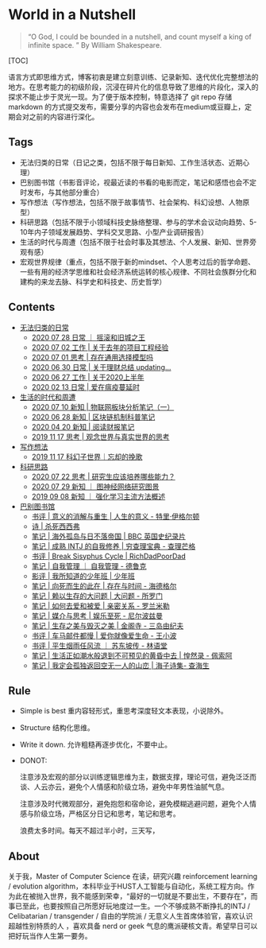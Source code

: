 # World in a Nutshell

>   “O God, I could be bounded in a nutshell, and count myself a king of infinite space. ”   By William Shakespeare.

[TOC]

语言方式即思维方式，博客初衷是建立刻意训练、记录新知、迭代优化完整想法的地方。在思考能力的初级阶段，沉浸在碎片化的信息导致了思维的片段化，深入的探求不能止步于灵光一现。为了便于版本控制，特意选择了 git repo 存储 markdown 的方式提交发布，需要分享的内容也会发布在medium或豆瓣上，定期会对之前的内容进行深化。

## Tags

-   无法归类的日常（日记之类，包括不限于每日新知、工作生活状态、近期心理）
-   巴别图书馆（书影音评论，视最近读的书看的电影而定，笔记和感悟也会不定时发布，与其他部分重合）
-   写作想法（写作想法，包括不限于故事情节、社会架构、科幻设想、人物原型）
-   科研思路（包括不限于小领域科技史脉络整理、参与的学术会议动向趋势、5-10年内子领域发展趋势、学科交叉思路、小型产业调研报告）
-   生活的时代与周遭（包括不限于社会时事及其想法、个人发展、新知、世界旁观有感）
-   宏观世界规律（重点，包括不限于新的mindset、个人思考过后的哲学命题、一些有用的经济学思维和社会经济系统运转的核心规律、不同社会族群分化和建构的来龙去脉、科学史和科技史、历史哲学）

## Contents

-   [无法归类的日常](https://github.com/Dasein-Yang/Babel-Library/tree/master/daily)
    -   [2020 07 28 日常 ｜ 摇滚和旧城之王](./daily/20200728Rock.md)
    -   [2020 07 02 工作 | 关于去年的项目工程经验](./daily/20200702EngineeringExperience.md)
    -   [2020 07 01 思考 | 存在通用选择模型吗](./daily/20200701Choices.md)
    -   [2020 06 30 日常 | 关于理财总结 updating…](./daily/202006InvestSummary.md)
    -   [2020 06 27 工作 | 关于2020上半年](./daily/20200627HalfYear.md)
    -   [2020 02 13 日常 | 爱在瘟疫蔓延时](./daily/20200213LoveInDesease.md)
-   [生活的时代和周遭](./times)
    -   [2020 07 10 新知 | 物联网板块分析笔记（一）](./times/20200710InternetOfThing.md)
    -   [2020 06 28 新知 | 区块链机制科普笔记](./times/20200628BlockChain.md)
    -   [2020 04 20 新知 | 阅读财报笔记](./times/20200420FinancialReport.md)
    -   [2019 11 17 思考 | 观念世界与真实世界的思考](./times/20191117ConceptsAndTrueWorld.md)
-   [写作想法](./novels)
    -   [2019 11 17 科幻子世界｜忘却的挽歌](./novels/20191117memory.md)
-   [科研思路](./research)
    -   [2020 07 22 思考 | 研究生应该培养哪些能力？](./research/202007223YearsSchedule.md)
    -   [2020 07 29 新知 ｜ 图神经网络研究图景](./research/20200729GNN_Taxonomy.md)
    -   [2019 09 08 新知 ｜ 强化学习主流方法概述](./research/20190908ReinforcementLearning.md)
-   [巴别图书馆](./babel)
    -   [书评 | 意义的消解与重生 | 人生的意义 - 特里·伊格尔顿](./babel/20190423ReviewOfLifeMeaning.md)
    -   [诗 | 杀死西西弗](./babel/20190501Poem1.md)
    -   [笔记 | 海外孤岛与日不落帝国 | BBC 英国史纪录片](./babel/20170806EnglishHistory.md)
    -   [笔记 | 成熟 INTJ 的自我修养 | 穷查理宝典 - 查理芒格](./babel/202004查理芒格.md)
    -   [书评 | Break Sisyphus Cycle | RichDadPoorDad](./babel/20200412BreakSisyphus.md)
    -   [笔记 | 自我管理 ｜ 自我管理 - 德鲁克](./babel/20200606自我管理.md)
    -   [影评 | 我所知道的少年班 | 少年班](./babel/201612我所知道的少年班.md)
    -   [笔记 | 向死而生的此在 | 存在与时间 - 海德格尔](./babel/201812存在与时间.md)
    -   [笔记 | 赖以生存的大问题 | 大问题 - 所罗门](./babel/201809大问题.md)
    -   [笔记 | 如何去爱和被爱 | 亲密关系 - 罗兰米勒](./babel/201808亲密关系.md)
    -   [笔记 | 媒介与思考 | 娱乐至死 - 尼尔波兹曼](./babel/201811娱乐至死.md)
    -   [笔记 | 生存之美与毁灭之美 | 金阁寺 - 三岛由纪夫](./babel/201807金阁寺.md)
    -   [书评 | 车马邮件都慢 | 爱你就像爱生命 - 王小波](./babel/201701车马邮件都慢.md)
    -   [书评 | 平生烟雨任风流 ｜ 苏东坡传 - 林语堂](./babel/201706sushi.md)
    -   [笔记 | 生活正如潮水般退到不可预见的黄昏中去 | 惶然录 - 佩索阿](./babel/201809惶然录.md)
    -   [笔记 | 我定会孤独返回空无一人的山峦 | 海子诗集- 查海生](./babel/201806海子诗全集.md)



## Rule

-   Simple is best 重内容轻形式，重思考深度轻文本表现，小说除外。

-   Structure 结构化思维。

-   Write it down. 允许粗糙再逐步优化，不要中止。

-   DONOT: 

    注意涉及宏观的部分以训练逻辑思维为主，数据支撑，理论可信，避免泛泛而谈、人云亦云，避免个人情感和阶级立场，避免中年男性油腻气息。

    注意涉及时代微观部分，避免抱怨和宿命论，避免模糊逃避问题，避免个人情感与阶级立场，严格区分日记和思考，笔记和思考。
    
    浪费太多时间。每天不超过半小时，三天写，

## About

关于我，Master of Computer Science 在读，研究兴趣 reinforcement learning / evolution algorithm，本科毕业于HUST人工智能与自动化，系统工程方向。作为此在被抛入世界，我不能感到荣幸，“最好的一切就是不要出生，不要存在”，而事已至此，也要按照自己所愿好玩地度过一生。一个不够成熟不断挣扎的INTJ / Celibatarian / transgender / 自由的学院派 / 无意义人生首席体验官，喜欢认识超越性别特质的人 ，喜欢具备 nerd or geek 气息的鹰派硬核文青。希望早日可以把好玩当作人生第一要务。



